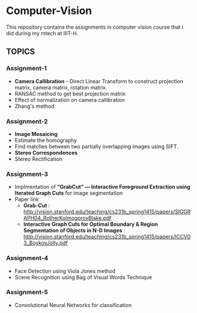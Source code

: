 # Computer-Vision
This repository contains the assignments in computer vision course that I did during my mtech at IIIT-H. 
## TOPICS
### Assignment-1
- **Camera Callibration** - Direct Linear Transform to construct projection matrix, camera matrix, rotation matrix. 
- RANSAC method to get best projection matrix
- Effect of normalization on camera callibration 
- Zhang's method

### Assignment-2
- **Image Mosaicing**  
- Estimate the homography
- Find matches between two partially overlapping images using SIFT.
- **Stereo Correspondences**
- Stereo Rectification

### Assignment-3
- Implmentation of **“GrabCut” — Interactive Foreground Extraction using Iterated Graph Cuts** for image segmentation
- Paper link 
    - **Grab-Cut** : http://vision.stanford.edu/teaching/cs231b_spring1415/papers/SIGGRAPH04_RotherKolmogorovBlake.pdf
    - **Interactive Graph Cuts for Optimal Boundary & Region Segmentation of Objects in N-D Images** : http://vision.stanford.edu/teaching/cs231b_spring1415/papers/ICCV03_BoykovJolly.pdf
    
### Assignment-4
- Face Detection using Viola Jones method
- Scene Recognition using Bag of Visual Words Technique

### Assignment-5
- Convolutional Neural Networks for classification